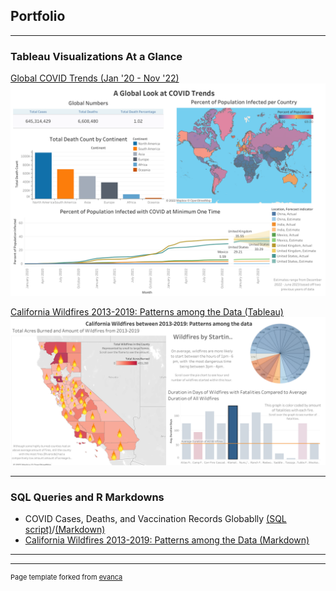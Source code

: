 ## Portfolio

---

### Tableau Visualizations At a Glance

[Global COVID Trends (Jan '20 - Nov '22)](https://public.tableau.com/app/profile/megan.schlebecker/viz/GlobalCOVIDTrendsJan20-Nov22/GlobalCOVIDTrends)
<img src="images/Tab.COVID.dashboard.png?raw=true"/>

[California Wildfires 2013-2019: Patterns among the Data (Tableau)](https://public.tableau.com/views/ProjectWildfire/CaliforniaWildfiresbetween2013-2019Patternsamongthedata?:language=en-US&:display_count=n&:origin=viz_share_link)
<img src="images/California Wildfires between 2013-2019_ Patterns among the data.png?raw=true"/>

---

### SQL Queries and R Markdowns

- COVID Cases, Deaths, and Vaccination Records Globablly [(SQL script)](COVID_Project.sql)/[(Markdown)](https://github.com/meschle/COVID_Trends/blob/9b9eba6891c1a5fe930b0243790eb822edeff856/COVID-markdown.md) 
- [California Wildfires 2013-2019: Patterns among the Data (Markdown)](CaliforniaWildfiresProject.md)


---




---
<p style="font-size:11px">Page template forked from <a href="https://github.com/evanca/quick-portfolio">evanca</a></p>
<!-- Remove above link if you don't want to attibute -->

<!-- Markdown is style used to format-->
